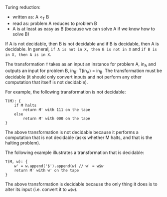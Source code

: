 Turing reduction:

 - written as: A <<sub>T</sub> B
 - read as: problem A reduces to problem B
 - A is at least as easy as B (because we can solve A if we know how to solve B)

If A is not decidable, then B is not decidable and if B is decidable, then A is decidable. In general, `if A is not in X, then B is not in X` and `if B is in X, then A is in X`.

The transformation `T` takes as an input an instance for problem A, in<sub>A</sub> and outputs an input for problem B, in<sub>B</sub>: T(in<sub>A</sub>) = in<sub>B</sub>. The transformation must be decidable (it should only convert inputs and not perform any other computation that itself is not decidable).

For example, the following transformation is not decidable:

    T(M): {
		if M halts 
			return M' with 111 on the tape
		else
			return M' with 000 on the tape
	}
				
The above transformation is not decidable because it performs a computation that is not decidable (asks whether M halts, and that is the halting problem).

The following example illustrates a transformation that is decidable:

    T(M, w): {
	    w' = w.append('$').append(w) // w' = w$w
	    return M' with w' on the tape
	}

The above transformation is decidable because the only thing it does is to alter its input (i.e. convert it to `w$w`).